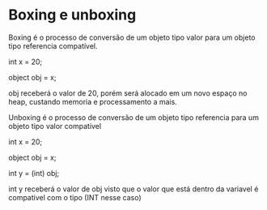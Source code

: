 # Boxing e unboxing

Boxing é o processo de conversão de um objeto tipo valor para um objeto tipo referencia compatível.

int x = 20;

object obj = x;

obj receberá o valor de 20, porém será alocado em um novo espaço no heap, custando memoria e processamento a mais.



Unboxing é o processo de conversão de um objeto tipo referencia para um objeto tipo valor compativel

int x = 20;

object obj = x;

int y = (int) obj;

int y receberá o valor de obj visto que o valor que está dentro da variavel é compativel com o tipo (INT nesse caso)